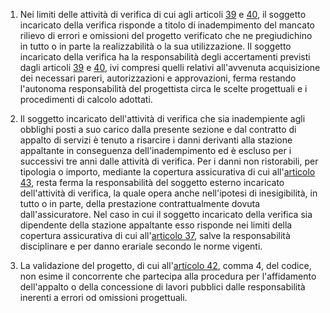 1. Nei limiti delle attività di verifica di cui agli articoli [39](/allegato-1.7-articolo-39/2) e [40](/allegato-1.7-articolo-40/2), il soggetto incaricato della verifica risponde a titolo di inadempimento del mancato rilievo di errori e omissioni del progetto verificato che ne pregiudichino in tutto o in parte la realizzabilità o la sua utilizzazione. Il soggetto incaricato della verifica ha la responsabilità degli accertamenti previsti dagli articoli [39](/allegato-1.7-articolo-39/2) e [40](/allegato-1.7-articolo-40/2), ivi compresi quelli relativi all'avvenuta acquisizione dei necessari pareri, autorizzazioni e approvazioni, ferma restando l'autonoma responsabilità del progettista circa le scelte progettuali e i procedimenti di calcolo adottati.

2. Il soggetto incaricato dell'attività di verifica che sia inadempiente agli obblighi posti a suo carico dalla presente sezione e dal contratto di appalto di servizi è tenuto a risarcire i danni derivanti alla stazione appaltante in conseguenza dell'inadempimento ed è escluso per i successivi tre anni dalle attività di verifica. Per i danni non ristorabili, per tipologia o importo, mediante la copertura assicurativa di cui all'[articolo 43](/allegato-1.7-articolo-43/1), resta ferma la responsabilità del soggetto esterno incaricato dell'attività di verifica, la quale opera anche nell'ipotesi di inesigibilità, in tutto o in parte, della prestazione contrattualmente dovuta dall'assicuratore. Nel caso in cui il soggetto incaricato della verifica sia dipendente della stazione appaltante esso risponde nei limiti della copertura assicurativa di cui all'[articolo 37](/allegato-1.7-articolo-37/2), salve la responsabilità disciplinare e per danno erariale secondo le norme vigenti.

3. La validazione del progetto, di cui all'[articolo 42](/articolo-42/1), comma 4, del codice, non esime il concorrente che partecipa alla procedura per l'affidamento dell'appalto o della concessione di lavori pubblici dalle responsabilità inerenti a errori od omissioni progettuali.
